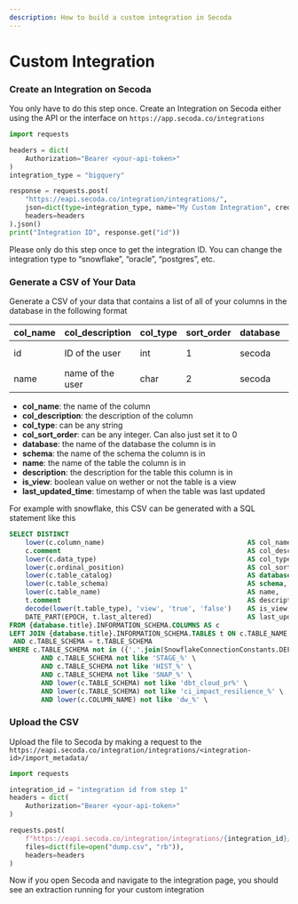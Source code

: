 ```yaml
---
description: How to build a custom integration in Secoda
---
```


# Custom Integration

### Create an Integration on Secoda

You only have to do this step once. Create an Integration on Secoda either using the API or the interface on `https://app.secoda.co/integrations`

```python
import requests

headers = dict(
    Authorization="Bearer <your-api-token>"
)
integration_type = "bigquery"

response = requests.post(
    "https://eapi.secoda.co/integration/integrations/",
    json=dict(type=integration_type, name="My Custom Integration", credentials={}),
    headers=headers
).json()
print("Integration ID", response.get("id"))
```

Please only do this step once to get the integration ID. You can change the integration type to “snowflake”, “oracle”, “postgres”, etc.

### Generate a CSV of Your Data

Generate a CSV of your data that contains a list of all of your columns in the database in the following format

| col\_name | col\_description | col\_type | sort\_order | database | schema | name  | description            | is\_view | last\_updated\_time |
| --------- | ---------------- | --------- | ----------- | -------- | ------ | ----- | ---------------------- | -------- | ------------------- |
| id        | ID of the user   | int       | 1           | secoda   | public | users | the table of all users | false    | None                |
| name      | name of the user | char      | 2           | secoda   | public | users | the table of all users | false    | None                |

* **col\_name**: the name of the column
* **col\_description**: the description of the column
* **col\_type**: can be any string
* **col\_sort\_order**: can be any integer. Can also just set it to 0
* **database**: the name of the database the column is in
* **schema**: the name of the schema the column is in
* **name**: the name of the table the column is in
* **description**: the description for the table this column is in
* **is\_view**: boolean value on wether or not the table is a view
* **last\_updated\_time**: timestamp of when the table was last updated

For example with snowflake, this CSV can be generated with a SQL statement like this

```sql
SELECT DISTINCT
    lower(c.column_name)                                    AS col_name,
    c.comment                                               AS col_description,
    lower(c.data_type)                                      AS col_type,
    lower(c.ordinal_position)                               AS col_sort_order,
    lower(c.table_catalog)                                  AS database,
    lower(c.table_schema)                                   AS schema,
    lower(c.table_name)                                     AS name,
    t.comment                                               AS description,
    decode(lower(t.table_type), 'view', 'true', 'false')    AS is_view,
    DATE_PART(EPOCH, t.last_altered)                        AS last_updated_time
FROM {database.title}.INFORMATION_SCHEMA.COLUMNS AS c
LEFT JOIN {database.title}.INFORMATION_SCHEMA.TABLES t ON c.TABLE_NAME = t.TABLE_NAME
 AND c.TABLE_SCHEMA = t.TABLE_SCHEMA
WHERE c.TABLE_SCHEMA not in ({','.join(SnowflakeConnectionConstants.DEFAULT_IGNORED_SCHEMAS)}) \
        AND c.TABLE_SCHEMA not like 'STAGE_%' \
        AND c.TABLE_SCHEMA not like 'HIST_%' \
        AND c.TABLE_SCHEMA not like 'SNAP_%' \
        AND lower(c.TABLE_SCHEMA) not like 'dbt_cloud_pr%' \
        AND lower(c.TABLE_SCHEMA) not like 'ci_impact_resilience_%' \
        AND lower(c.COLUMN_NAME) not like 'dw_%' \
```

### Upload the CSV

Upload the file to Secoda by making a request to the `https://eapi.secoda.co/integration/integrations/<integration-id>/import_metadata/`

```python
import requests

integration_id = "integration id from step 1"
headers = dict(
    Authorization="Bearer <your-api-token>"
)

requests.post(
    f"https://eapi.secoda.co/integration/integrations/{integration_id}/import_metadata/",
    files=dict(file=open("dump.csv", "rb")),
    headers=headers
)
```

Now if you open Secoda and navigate to the integration page, you should see an extraction running for your custom integration
